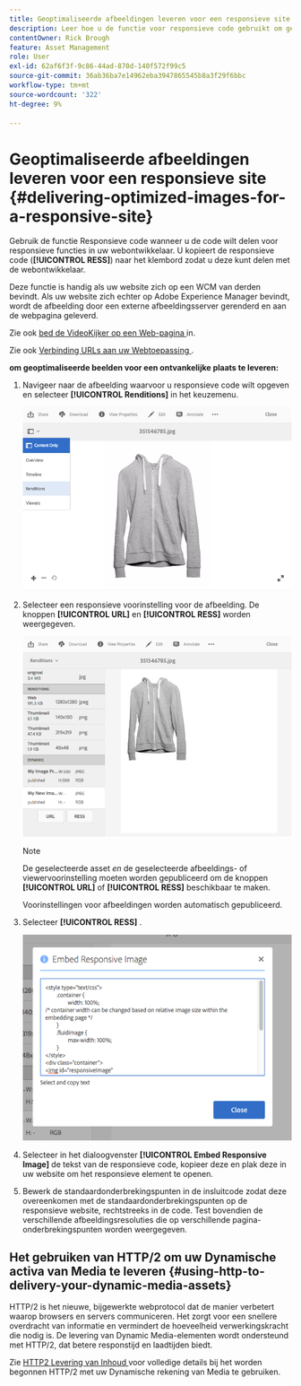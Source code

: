 ```yaml
---
title: Geoptimaliseerde afbeeldingen leveren voor een responsieve site
description: Leer hoe u de functie voor responsieve code gebruikt om geoptimaliseerde afbeeldingen van Dynamic Media te leveren.
contentOwner: Rick Brough
feature: Asset Management
role: User
exl-id: 62af6f3f-9c86-44ad-870d-140f572f99c5
source-git-commit: 36ab36ba7e14962eba3947865545b8a3f29f6bbc
workflow-type: tm+mt
source-wordcount: '322'
ht-degree: 9%

---
```


# Geoptimaliseerde afbeeldingen leveren voor een responsieve site {#delivering-optimized-images-for-a-responsive-site}

Gebruik de functie Responsieve code wanneer u de code wilt delen voor responsieve functies in uw webontwikkelaar. U kopieert de responsieve code (**[!UICONTROL RESS]**) naar het klembord zodat u deze kunt delen met de webontwikkelaar.

Deze functie is handig als uw website zich op een WCM van derden bevindt. Als uw website zich echter op Adobe Experience Manager bevindt, wordt de afbeelding door een externe afbeeldingsserver gerenderd en aan de webpagina geleverd.

Zie ook [ bed de VideoKijker op een Web-pagina ](embed-code.md) in.

Zie ook [ Verbinding URLs aan uw Webtoepassing ](linking-urls-to-yourwebapplication.md).

**om geoptimaliseerde beelden voor een ontvankelijke plaats te leveren:**

1. Navigeer naar de afbeelding waarvoor u responsieve code wilt opgeven en selecteer **[!UICONTROL Renditions]** in het keuzemenu.

   ![ chlimage_1-408 ](assets/chlimage_1-408.png)

1. Selecteer een responsieve voorinstelling voor de afbeelding. De knoppen **[!UICONTROL URL]** en **[!UICONTROL RESS]** worden weergegeven.

   ![ chlimage_1-409 ](assets/chlimage_1-409.png)

   >[!NOTE]
   >
   >De geselecteerde asset *en* de geselecteerde afbeeldings- of viewervoorinstelling moeten worden gepubliceerd om de knoppen **[!UICONTROL URL]** of **[!UICONTROL RESS]** beschikbaar te maken.
   >
   >Voorinstellingen voor afbeeldingen worden automatisch gepubliceerd.

1. Selecteer **[!UICONTROL RESS]** .

   ![ chlimage_1-410 ](assets/chlimage_1-410.png)

1. Selecteer in het dialoogvenster **[!UICONTROL Embed Responsive Image]** de tekst van de responsieve code, kopieer deze en plak deze in uw website om het responsieve element te openen.
1. Bewerk de standaardonderbrekingspunten in de insluitcode zodat deze overeenkomen met de standaardonderbrekingspunten op de responsieve website, rechtstreeks in de code. Test bovendien de verschillende afbeeldingsresoluties die op verschillende pagina-onderbrekingspunten worden weergegeven.

## Het gebruiken van HTTP/2 om uw Dynamische activa van Media te leveren {#using-http-to-delivery-your-dynamic-media-assets}

HTTP/2 is het nieuwe, bijgewerkte webprotocol dat de manier verbetert waarop browsers en servers communiceren. Het zorgt voor een snellere overdracht van informatie en vermindert de hoeveelheid verwerkingskracht die nodig is. De levering van Dynamic Media-elementen wordt ondersteund met HTTP/2, dat betere responstijd en laadtijden biedt.

Zie [ HTTP2 Levering van Inhoud ](http2faq.md) voor volledige details bij het worden begonnen HTTP/2 met uw Dynamische rekening van Media te gebruiken.
